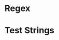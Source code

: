 <!Provide two regexes that matches the following C# code and captures the property names. (HINT: How could you match a newline?)>
# Regex

# Test Strings